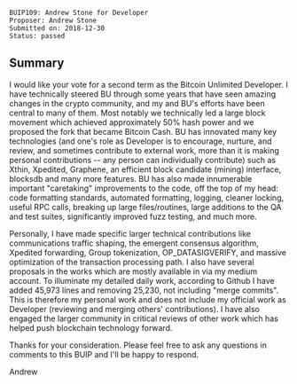     BUIP109: Andrew Stone for Developer
    Proposer: Andrew Stone
    Submitted on: 2018-12-30
    Status: passed

Summary
-------

I would like your vote for a second term as the Bitcoin Unlimited
Developer. I have technically steered BU through some years that have
seen amazing changes in the crypto community, and my and BU's efforts
have been central to many of them. Most notably we technically led a
large block movement which achieved approximately 50% hash power and we
proposed the fork that became Bitcoin Cash. BU has innovated many key
technologies (and one's role as Developer is to encourage, nurture, and
review, and sometimes contribute to external work, more than it is
making personal contributions -- any person can individually contribute)
such as Xthin, Xpedited, Graphene, an efficient block candidate (mining)
interface, blocksdb and many more features. BU has also made innumerable
important "caretaking" improvements to the code, off the top of my head:
code formatting standards, automated formatting, logging, cleaner
locking, useful RPC calls, breaking up large files/routines, large
additions to the QA and test suites, significantly improved fuzz
testing, and much more.

Personally, I have made specific larger technical contributions like
communications traffic shaping, the emergent consensus algorithm,
Xpedited forwarding, Group tokenization, OP\_DATASIGVERIFY, and massive
optimization of the transaction processing path. I also have several
proposals in the works which are mostly available in via my medium
account. To illuminate my detailed daily work, according to Github I
have added 45,973 lines and removing 25,230, not including "merge
commits". This is therefore my personal work and does not include my
official work as Developer (reviewing and merging others'
contributions). I have also engaged the larger community in critical
reviews of other work which has helped push blockchain technology
forward.

Thanks for your consideration. Please feel free to ask any questions in
comments to this BUIP and I'll be happy to respond.

Andrew
